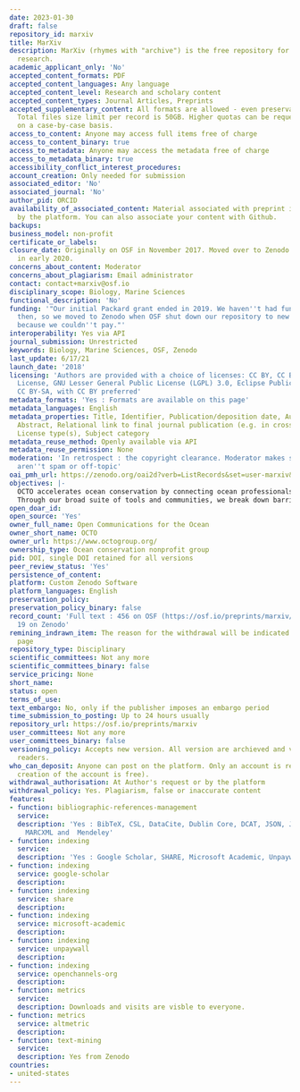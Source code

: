 ```yaml
---
date: 2023-01-30
draft: false
repository_id: marxiv
title: MarXiv
description: MarXiv (rhymes with "archive") is the free repository for ocean and marine-climate
  research.
academic_applicant_only: 'No'
accepted_content_formats: PDF
accepted_content_languages: Any language
accepted_content_level: Research and scholary content
accepted_content_types: Journal Articles, Preprints
accepted_supplementary_content: All formats are allowed - even preservation unfriendly.
  Total files size limit per record is 50GB. Higher quotas can be requested and granted
  on a case-by-case basis.
access_to_content: Anyone may access full items free of charge
access_to_content_binary: true
access_to_metadata: Anyone may access the metadata free of charge
access_to_metadata_binary: true
accessibility_conflict_interest_procedures:
account_creation: Only needed for submission
associated_editor: 'No'
associated_journal: 'No'
author_pid: ORCID
availability_of_associated_content: Material associated with preprint is hosted also
  by the platform. You can also associate your content with Github.
backups:
business_model: non-profit
certificate_or_labels:
closure_date: Originally on OSF in November 2017. Moved over to Zenodo permanently
  in early 2020.
concerns_about_content: Moderator
concerns_about_plagiarism: Email administrator
contact: contact+marxiv@osf.io
disciplinary_scope: Biology, Marine Sciences
functional_description: 'No'
funding: '"Our initial Packard grant ended in 2019. We haven''t had funding since
  then, so we moved to Zenodo when OSF shut down our repository to new submissions
  because we couldn''t pay."'
interoperability: Yes via API
journal_submission: Unrestricted
keywords: Biology, Marine Sciences, OSF, Zenodo
last_update: 6/17/21
launch_date: '2018'
licensing: 'Authors are provided with a choice of licenses: CC BY, CC BY-NC-ND, No
  License, GNU Lesser General Public License (LGPL) 3.0, Eclipse Public License 1.0,
  CC BY-SA, with CC BY preferred'
metadata_formats: 'Yes : Formats are available on this page'
metadata_languages: English
metadata_properties: Title, Identifier, Publication/deposition date, Author name(s),
  Abstract, Relational link to final journal publication (e.g. in crossref metadata),
  License type(s), Subject category
metadata_reuse_method: Openly available via API
metadata_reuse_permission: None
moderation: 'In retrospect : the copyright clearance. Moderator makes sure things
  aren''t spam or off-topic'
oai_pmh_url: https://zenodo.org/oai2d?verb=ListRecords&set=user-marxiv&metadataPrefix=oai_dc
objectives: |-
  OCTO accelerates ocean conservation by connecting ocean professionals to the knowledge and networks they need.
  Through our broad suite of tools and communities, we break down barriers to knowledge – empowering ocean professionals to apply best practices and science worldwide.
open_doar_id:
open_source: 'Yes'
owner_full_name: Open Communications for the Ocean
owner_short_name: OCTO
owner_url: https://www.octogroup.org/
ownership_type: Ocean conservation nonprofit group
pid: DOI, single DOI retained for all versions
peer_review_status: 'Yes'
persistence_of_content:
platform: Custom Zenodo Software
platform_languages: English
preservation_policy:
preservation_policy_binary: false
record_count: 'Full text : 456 on OSF (https://osf.io/preprints/marxiv/discover) and
  19 on Zenodo'
remining_indrawn_item: The reason for the withdrawal will be indicated on a tombstone
  page
repository_type: Disciplinary
scientific_committees: Not any more
scientific_committees_binary: false
service_pricing: None
short_name:
status: open
terms_of_use:
text_embargo: No, only if the publisher imposes an embargo period
time_submission_to_posting: Up to 24 hours usually
repository_url: https://osf.io/preprints/marxiv
user_committees: Not any more
user_committees_binary: false
versioning_policy: Accepts new version. All version are archieved and visible for
  readers.
who_can_deposit: Anyone can post on the platform. Only an account is required ( The
  creation of the account is free).
withdrawal_authorisation: At Author's request or by the platform
withdrawal_policy: Yes. Plagiarism, false or inaccurate content
features:
- function: bibliographic-references-management
  service:
  description: 'Yes : BibTeX, CSL, DataCite, Dublin Core, DCAT, JSON, JSON-LD, GeoJSON,
    MARCXML and  Mendeley'
- function: indexing
  service:
  description: 'Yes : Google Scholar, SHARE, Microsoft Academic, Unpaywall, OpenChannels.org'
- function: indexing
  service: google-scholar
  description:
- function: indexing
  service: share
  description:
- function: indexing
  service: microsoft-academic
  description:
- function: indexing
  service: unpaywall
  description:
- function: indexing
  service: openchannels-org
  description:
- function: metrics
  service:
  description: Downloads and visits are visble to everyone.
- function: metrics
  service: altmetric
  description:
- function: text-mining
  service:
  description: Yes from Zenodo
countries:
- united-states
---
```



